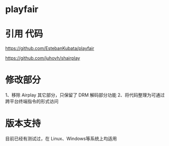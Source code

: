 # playfair

# 引用 代码
https://github.com/EstebanKubata/playfair

https://github.com/juhovh/shairplay

# 修改部分
1、移除 Airplay 其它部分，只保留了 DRM 解码部分功能
2、将代码整理为可通过跨平台终端指令的形式访问

# 版本支持
目前已经有测试过，在 Linux、Windows等系统上均适用

